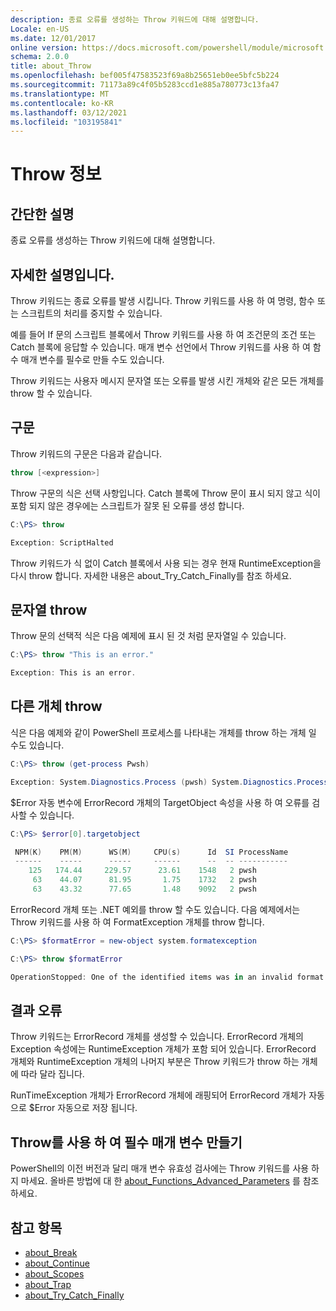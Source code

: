 ```yaml
---
description: 종료 오류를 생성하는 Throw 키워드에 대해 설명합니다.
Locale: en-US
ms.date: 12/01/2017
online version: https://docs.microsoft.com/powershell/module/microsoft.powershell.core/about/about_throw?view=powershell-7.2&WT.mc_id=ps-gethelp
schema: 2.0.0
title: about_Throw
ms.openlocfilehash: bef005f47583523f69a8b25651eb0ee5bfc5b224
ms.sourcegitcommit: 71173a89c4f05b5283ccd1e885a780773c13fa47
ms.translationtype: MT
ms.contentlocale: ko-KR
ms.lasthandoff: 03/12/2021
ms.locfileid: "103195841"
---
```

# <a name="about-throw"></a>Throw 정보

## <a name="short-description"></a>간단한 설명
종료 오류를 생성하는 Throw 키워드에 대해 설명합니다.

## <a name="long-description"></a>자세한 설명입니다.

Throw 키워드는 종료 오류를 발생 시킵니다. Throw 키워드를 사용 하 여 명령, 함수 또는 스크립트의 처리를 중지할 수 있습니다.

예를 들어 If 문의 스크립트 블록에서 Throw 키워드를 사용 하 여 조건문의 조건 또는 Catch 블록에 응답할 수 있습니다. 매개 변수 선언에서 Throw 키워드를 사용 하 여 함수 매개 변수를 필수로 만들 수도 있습니다.

Throw 키워드는 사용자 메시지 문자열 또는 오류를 발생 시킨 개체와 같은 모든 개체를 throw 할 수 있습니다.

## <a name="syntax"></a>구문

Throw 키워드의 구문은 다음과 같습니다.

```powershell
throw [<expression>]
```

Throw 구문의 식은 선택 사항입니다. Catch 블록에 Throw 문이 표시 되지 않고 식이 포함 되지 않은 경우에는 스크립트가 잘못 된 오류를 생성 합니다.

```powershell
C:\PS> throw

Exception: ScriptHalted
```

Throw 키워드가 식 없이 Catch 블록에서 사용 되는 경우 현재 RuntimeException을 다시 throw 합니다. 자세한 내용은 about_Try_Catch_Finally를 참조 하세요.

## <a name="throwing-a-string"></a>문자열 throw

Throw 문의 선택적 식은 다음 예제에 표시 된 것 처럼 문자열일 수 있습니다.

```powershell
C:\PS> throw "This is an error."

Exception: This is an error.
```

## <a name="throwing-other-objects"></a>다른 개체 throw

식은 다음 예제와 같이 PowerShell 프로세스를 나타내는 개체를 throw 하는 개체 일 수도 있습니다.

```powershell
C:\PS> throw (get-process Pwsh)

Exception: System.Diagnostics.Process (pwsh) System.Diagnostics.Process (pwsh) System.Diagnostics.Process (pwsh)
```

$Error 자동 변수에 ErrorRecord 개체의 TargetObject 속성을 사용 하 여 오류를 검사할 수 있습니다.

```powershell
C:\PS> $error[0].targetobject

 NPM(K)    PM(M)      WS(M)     CPU(s)      Id  SI ProcessName
 ------    -----      -----     ------      --  -- -----------
    125   174.44     229.57      23.61    1548   2 pwsh
     63    44.07      81.95       1.75    1732   2 pwsh
     63    43.32      77.65       1.48    9092   2 pwsh
```

ErrorRecord 개체 또는 .NET 예외를 throw 할 수도 있습니다. 다음 예제에서는 Throw 키워드를 사용 하 여 FormatException 개체를 throw 합니다.

```powershell
C:\PS> $formatError = new-object system.formatexception

C:\PS> throw $formatError

OperationStopped: One of the identified items was in an invalid format.
```

## <a name="the-resulting-error"></a>결과 오류

Throw 키워드는 ErrorRecord 개체를 생성할 수 있습니다. ErrorRecord 개체의 Exception 속성에는 RuntimeException 개체가 포함 되어 있습니다. ErrorRecord 개체와 RuntimeException 개체의 나머지 부분은 Throw 키워드가 throw 하는 개체에 따라 달라 집니다.

RunTimeException 개체가 ErrorRecord 개체에 래핑되어 ErrorRecord 개체가 자동으로 $Error 자동으로 저장 됩니다.

## <a name="using-throw-to-create-a-mandatory-parameter"></a>Throw를 사용 하 여 필수 매개 변수 만들기

PowerShell의 이전 버전과 달리 매개 변수 유효성 검사에는 Throw 키워드를 사용 하지 마세요. 올바른 방법에 대 한 [about_Functions_Advanced_Parameters](about_Functions_Advanced_Parameters.md) 를 참조 하세요.

## <a name="see-also"></a>참고 항목

- [about_Break](about_Break.md)
- [about_Continue](about_Continue.md)
- [about_Scopes](about_Scopes.md)
- [about_Trap](about_Trap.md)
- [about_Try_Catch_Finally](about_Try_Catch_Finally.md)
